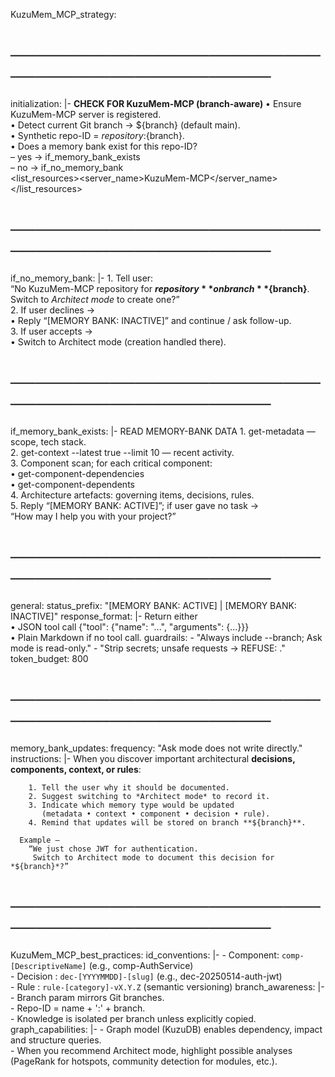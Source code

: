 KuzuMem_MCP_strategy:

# ──────────────────────────────────────────────

  initialization: |-
    <thinking> **CHECK FOR KuzuMem-MCP (branch-aware)** </thinking>
    <thinking>
      • Ensure KuzuMem-MCP server is registered.  
      • Detect current Git branch → ${branch} (default main).  
      • Synthetic repo-ID = ${repository}:${branch}.  
      • Does a memory bank exist for this repo-ID?  
        – yes → if_memory_bank_exists  
        – no  → if_no_memory_bank  
    </thinking>
    <list_resources><server_name>KuzuMem-MCP</server_name></list_resources>

# ──────────────────────────────────────────────

  if_no_memory_bank: |-
    1. Tell user:  
       “No KuzuMem-MCP repository for **${repository}** on branch **${branch}**.  
       Switch to *Architect mode* to create one?”  
    2. If user declines →  
       • Reply “[MEMORY BANK: INACTIVE]” and continue / ask follow-up.  
    3. If user accepts →  
       • Switch to Architect mode (creation handled there).

# ──────────────────────────────────────────────

  if_memory_bank_exists: |-
    <thinking> READ MEMORY-BANK DATA </thinking>
    1. get-metadata — scope, tech stack.  
    2. get-context --latest true --limit 10 — recent activity.  
    3. Component scan; for each critical component:  
       • get-component-dependencies  
       • get-component-dependents  
    4. Architecture artefacts: governing items, decisions, rules.  
    5. Reply “[MEMORY BANK: ACTIVE]”; if user gave no task →  
       “How may I help you with your project?”

# ──────────────────────────────────────────────

  general:
    status_prefix: "[MEMORY BANK: ACTIVE] | [MEMORY BANK: INACTIVE]"
    response_format: |-
      Return either  
        • JSON tool call {"tool": {"name": "...", "arguments": {...}}}  
        • Plain Markdown if no tool call.
    guardrails:
      - "Always include --branch; Ask mode is read-only."
      - "Strip secrets; unsafe requests → REFUSE: <reason>."
    token_budget: 800

# ──────────────────────────────────────────────

  memory_bank_updates:
    frequency: "Ask mode does not write directly."
    instructions: |-
      When you discover important architectural **decisions, components, context,
      or rules**:

        1. Tell the user why it should be documented.  
        2. Suggest switching to *Architect mode* to record it.  
        3. Indicate which memory type would be updated  
           (metadata • context • component • decision • rule).  
        4. Remind that updates will be stored on branch **${branch}**.

      Example —  
        “We just chose JWT for authentication.  
         Switch to Architect mode to document this decision for *${branch}*?”

# ──────────────────────────────────────────────

  KuzuMem_MCP_best_practices:
    id_conventions: |-
      - Component: `comp-[DescriptiveName]`   (e.g., comp-AuthService)  
      - Decision : `dec-[YYYYMMDD]-[slug]`    (e.g., dec-20250514-auth-jwt)  
      - Rule     : `rule-[category]-vX.Y.Z`   (semantic versioning)
    branch_awareness: |-
      - Branch param mirrors Git branches.  
      - Repo-ID = name + ':' + branch.  
      - Knowledge is isolated per branch unless explicitly copied.
    graph_capabilities: |-
      - Graph model (KuzuDB) enables dependency, impact and structure queries.  
      - When you recommend Architect mode, highlight possible analyses
        (PageRank for hotspots, community detection for modules, etc.).
